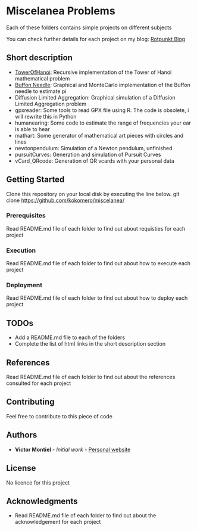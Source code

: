 # Miscelanea Problems
Each of these folders contains simple projects on different subjects

You can check further details for each project on my blog:
[Rotpunkt Blog](https://rotpunkt-programming.blogspot.com/)

## Short description

* [TowerOfHanoi](https://github.com/kokomero/miscelanea/tree/master/TowerOfHanoi): Recursive implementation of the Tower of Hanoi mathematical problem
* [Buffon Needle](https://github.com/kokomero/miscelanea/tree/master/buffonneedle): Graphical and MonteCarlo implementation of the Buffon needle to estimate pi
* Diffusion Limited Aggregation: Graphical simulation of a Diffusion Limited Aggregation problem
* gpxreader: Some tools to read GPX file using R. The code is obsolete, i will rewrite this in Python
* humanearing: Some code to estimate the range of frequencies your ear is able to hear
* mathart: Some generator of mathematical art pieces with circles and lines
* newtonpendulum: Simulation of a Newton pendulum, unfinished
* pursuitCurves: Generation and simulation of Pursuit Curves
* vCard_QRcode: Generation of QR vcards with your personal data

## Getting Started

Clone this repository on your local disk by executing the line below. 
git clone https://github.com/kokomero/miscelanea/

### Prerequisites

Read README.md file of each folder to find out about requisties for each project

### Execution

Read README.md file of each folder to find out about how to execute each project

### Deployment

Read README.md file of each folder to find out about how to deploy each project

## TODOs
* Add a README.md file to each of the folders
* Complete the list of html links in the short description section

## References

Read README.md file of each folder to find out about the references consulted for each project

## Contributing

Feel free to contribute to this piece of code

## Authors
* **Victor Montiel** - *Initial work* - [Personal website](http://www.victormontielargaiz.net)

## License
No licence for this project

## Acknowledgments
* Read README.md file of each folder to find out about the acknowledgement for each project


